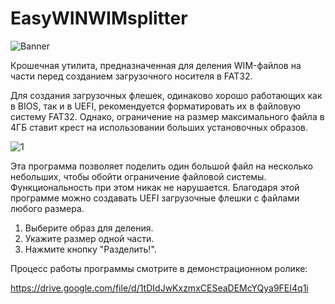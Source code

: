 # EasyWINWIMsplitter
![Banner](https://github.com/Naulex/EasyWINWIMsplitter/assets/148938265/378fba1c-0ff7-45b9-bb1c-3bb7dbedc4c2)

Крошечная утилита, предназначенная для деления WIM-файлов на части перед созданием загрузочного носителя в FAT32.

Для создания загрузочных флешек, одинаково хорошо работающих как в BIOS, так и в UEFI, рекомендуется форматировать их в файловую систему FAT32. Однако, ограничение на размер максимального файла в 4ГБ ставит крест на использовании больших установочных образов.

![1](https://github.com/Naulex/EasyWINWIMsplitter/assets/148938265/abf97932-728e-4505-8620-d88fb6dedeb8)

Эта программа позволяет поделить один большой файл на несколько небольших, чтобы обойти ограничение файловой системы.
Функциональность при этом никак не нарушается. Благодаря этой программе можно создавать UEFI загрузочные флешки с файлами любого размера.

1) Выберите образ для деления.
2) Укажите размер одной части.
3) Нажмите кнопку "Разделить!".

Процесс работы программы смотрите в демонстрационном ролике:

https://drive.google.com/file/d/1tDIdJwKxzmxCESeaDEMcYQya9FEI4q1i
